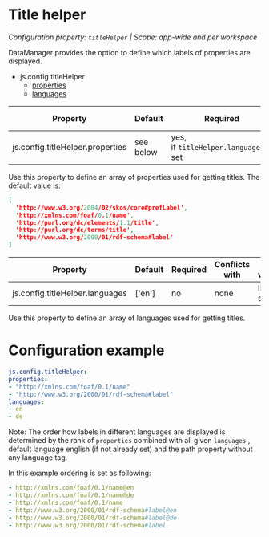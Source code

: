 # Title helper

*Configuration property: `titleHelper` | Scope: app-wide and per workspace*

DataManager provides the option to define which labels of properties are displayed.

-   js.config.titleHelper
    -   [properties](#title-helper)
    -   [languages](#title-helper)

| Property | Default | Required | Conflicts with | Valid values |
| -------- | ------- | -------- | -------------- | ------------ |
| js.config.titleHelper.properties | see below | yes, if `titleHelper.languages` is set | none | list of strings |

Use this property to define an array of properties used for getting titles. The default value is:

``` json
[
  'http://www.w3.org/2004/02/skos/core#prefLabel',
  'http://xmlns.com/foaf/0.1/name',
  'http://purl.org/dc/elements/1.1/title',
  'http://purl.org/dc/terms/title',
  'http://www.w3.org/2000/01/rdf-schema#label'
]
```

| Property | Default | Required | Conflicts with | Valid values |
| -------- | ------- | -------- | -------------- | ------------ |
| js.config.titleHelper.languages | ['en'] | no | none | list of strings |

Use this property to define an array of languages used for getting titles.

# Configuration example

``` yaml
js.config.titleHelper:
properties:
- "http://xmlns.com/foaf/0.1/name"
- "http://www.w3.org/2000/01/rdf-schema#label"
languages:
- en
- de
```

Note: The order how labels in different languages are displayed is determined by the rank of `properties` combined with all given `languages` , default language english (if not already set) and the path property without any language tag.

In this example ordering is set as following:

``` yaml
- http://xmlns.com/foaf/0.1/name@en
- http://xmlns.com/foaf/0.1/name@de
- http://xmlns.com/foaf/0.1/name
- http://www.w3.org/2000/01/rdf-schema#label@en
- http://www.w3.org/2000/01/rdf-schema#label@de
- http://www.w3.org/2000/01/rdf-schema#label.
```